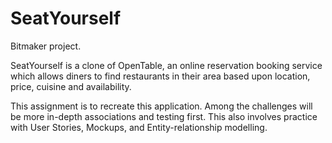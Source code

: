# SeatYourself

Bitmaker project.

SeatYourself is a clone of OpenTable, an online reservation booking service which allows diners to find restaurants in their area based upon location, price, cuisine and availability.

This assignment is to recreate this application. Among the challenges will be more in-depth associations and testing first. This also involves practice with User Stories, Mockups, and Entity-relationship modelling.

